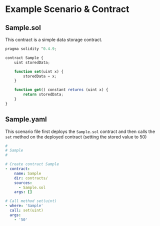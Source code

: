 # Example Scenario & Contract

## Sample.sol
This contract is a simple data storage contract.
```javascript
pragma solidity ^0.4.9;

contract Sample {
    uint storedData;

    function set(uint x) {
        storedData = x;
    }

    function get() constant returns (uint x) {
        return storedData;
    }
}
```

## Sample.yaml
This scenario file first deploys the `Sample.sol` contract and then calls the `set` method on the deployed contract (setting the stored value to 50)

```yaml
# 
# Sample 
# 

# Create contract Sample
- contract:
    name: Sample
    dir: contracts/
    sources:
      - Sample.sol
    args: []

# Call method set(uint)
- where: 'Sample'
  call: set(uint)
  args:
    - '50'    

```